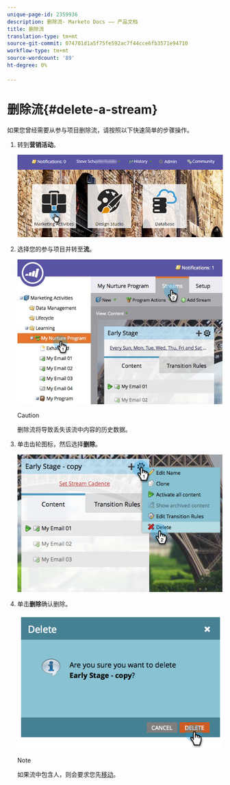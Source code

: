 ```yaml
---
unique-page-id: 2359936
description: 删除流- Marketo Docs —— 产品文档
title: 删除流
translation-type: tm+mt
source-git-commit: 074701d1a5f75fe592ac7f44cce6fb3571e94710
workflow-type: tm+mt
source-wordcount: '89'
ht-degree: 0%

---
```



# 删除流{#delete-a-stream}

如果您曾经需要从参与项目删除流，请按照以下快速简单的步骤操作。

1. 转到&#x200B;**营销活动**。

   ![](assets/login-marketing-activities-1.png)

1. 选择您的参与项目并转至&#x200B;**流**。

   ![](assets/cloneasteam-2.jpg)

   >[!CAUTION]
   >
   >删除流将导致丢失该流中内容的历史数据。

1. 单击齿轮图标，然后选择&#x200B;**删除**。

   ![](assets/image2014-9-15-17-3a47-3a27.png)

1. 单击&#x200B;**删除**&#x200B;确认删除。

   ![](assets/image2014-9-15-17-3a47-3a31.png)

   >[!NOTE]
   >
   >如果流中包含人，则会要求您先[移动](/help/marketo/product-docs/core-marketo-concepts/smart-campaigns/program-flow-actions/change-engagement-program-stream.md)。
